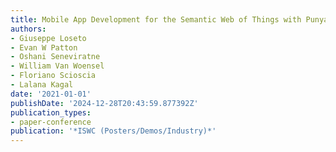 ```yaml
---
title: Mobile App Development for the Semantic Web of Things with Punya
authors:
- Giuseppe Loseto
- Evan W Patton
- Oshani Seneviratne
- William Van Woensel
- Floriano Scioscia
- Lalana Kagal
date: '2021-01-01'
publishDate: '2024-12-28T20:43:59.877392Z'
publication_types:
- paper-conference
publication: '*ISWC (Posters/Demos/Industry)*'
---
```

